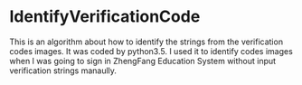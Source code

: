 # IdentifyVerificationCode
This is an algorithm about how to identify the strings from the verification codes images. It was coded by python3.5. I used it to identify codes images when I was going to sign in ZhengFang Education System without input verification strings manaully.

